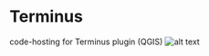 # Terminus
code-hosting for Terminus plugin (QGIS)
![alt text](https://github.com/[username]/[reponame]/blob/[branch]/image.jpg?raw=true)
